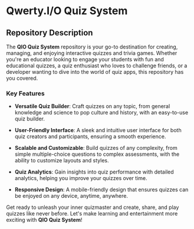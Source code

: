 # Qwerty.I/O Quiz System

## Repository Description

The **QIO Quiz System** repository is your go-to destination for creating, managing, and enjoying interactive quizzes and trivia games. Whether you're an educator looking to engage your students with fun and educational quizzes, a quiz enthusiast who loves to challenge friends, or a developer wanting to dive into the world of quiz apps, this repository has you covered.

### Key Features

- **Versatile Quiz Builder**: Craft quizzes on any topic, from general knowledge and science to pop culture and history, with an easy-to-use quiz builder.

- **User-Friendly Interface**: A sleek and intuitive user interface for both quiz creators and participants, ensuring a smooth experience.

- **Scalable and Customizable**: Build quizzes of any complexity, from simple multiple-choice questions to complex assessments, with the ability to customize layouts and styles.

- **Quiz Analytics**: Gain insights into quiz performance with detailed analytics, helping you improve your quizzes over time.

- **Responsive Design**: A mobile-friendly design that ensures quizzes can be enjoyed on any device, anytime, anywhere.

Get ready to unleash your inner quizmaster and create, share, and play quizzes like never before. Let's make learning and entertainment more exciting with **QIO Quiz System**!
